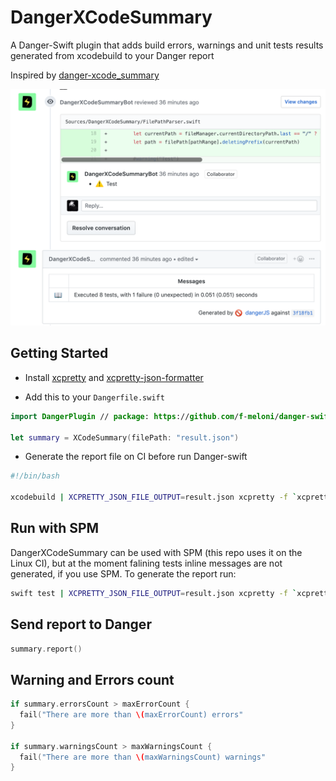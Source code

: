 # DangerXCodeSummary
A Danger-Swift plugin that adds build errors, warnings and unit tests results generated from xcodebuild to your Danger report

Inspired by [danger-xcode_summary](https://github.com/diogot/danger-xcode_summary)

![DangerXCodeSummary](Images/DangerXCodeSummary.png)

## Getting Started

- Install [xcpretty](https://github.com/supermarin/xcpretty) and 
[xcpretty-json-formatter](https://github.com/marcelofabri/xcpretty-json-formatter) 

- Add this to your `Dangerfile.swift`

```swift
import DangerPlugin // package: https://github.com/f-meloni/danger-swift-xcodesummary

let summary = XCodeSummary(filePath: "result.json")
```

- Generate the report file on CI before run Danger-swift
```bash
#!/bin/bash

xcodebuild | XCPRETTY_JSON_FILE_OUTPUT=result.json xcpretty -f `xcpretty-json-formatter`
```


## Run with SPM
DangerXCodeSummary can be used with SPM (this repo uses it on the Linux CI), but at the moment falining tests inline messages are not generated, if you use SPM.
To generate the report run:

```bash
swift test | XCPRETTY_JSON_FILE_OUTPUT=result.json xcpretty -f `xcpretty-json-formatter`
```

## Send report to Danger

```swift
summary.report()
```

## Warning and Errors count

```swift
if summary.errorsCount > maxErrorCount {
  fail("There are more than \(maxErrorCount) errors"
}

if summary.warningsCount > maxWarningsCount {
  fail("There are more than \(maxWarningsCount) warnings"
}
```
